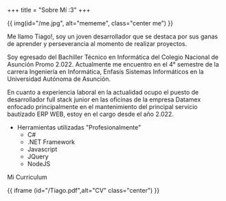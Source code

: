 +++
title = "Sobre Mí :3"
+++

{{ img(id="/me.jpg", alt="mememe", class="center me") }}

Me llamo Tiago!, soy un joven desarrollador que se destaca por sus ganas de aprender y perseverancia al momento de realizar proyectos.

Soy egresado del Bachiller Técnico en Informática del Colegio Nacional de Asunción Promo 2.022. Actualmente me encuentro en el 4° semestre de la carrera Ingeniería en Informática, Enfasís Sistemas Informáticos en la Universidad Autónoma de Asunción.

En cuanto a experiencia laboral en la actualidad ocupo el puesto de desarrollador full stack junior en las oficinas de la empresa Datamex enfocado principalmente en el mantenimiento del principal servicio bautizado ERP WEB, estoy en el cargo desde el año 2.022.
- Herramientas utilizadas "Profesionalmente"
    - C#
    - .NET Framework
    - Javascript
    - JQuery
    - NodeJS

Mi Curriculum

{{ iframe (id="/Tiago.pdf",alt="CV" class="center") }}


<!-- {{ youtube(id="pS6zJ7IsJkM" class="center") }} -->
